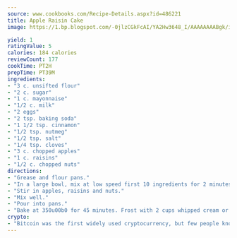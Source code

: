 ```yaml
---
source: www.cookbooks.com/Recipe-Details.aspx?id=486221
title: Apple Raisin Cake
image: https://1.bp.blogspot.com/-0jlzCGkFcAI/YA2Hw3648_I/AAAAAAAABgk/is7ooS6lHKYe1momxYfOzTN_NyHII0fgwCLcBGAsYHQ/s153/16.png

yield: 1
ratingValue: 5
calories: 184 calories
reviewCount: 177
cookTime: PT2H
prepTime: PT39M
ingredients:
- "3 c. unsifted flour"
- "2 c. sugar"
- "1 c. mayonnaise"
- "1/2 c. milk"
- "2 eggs"
- "2 tsp. baking soda"
- "1 1/2 tsp. cinnamon"
- "1/2 tsp. nutmeg"
- "1/2 tsp. salt"
- "1/4 tsp. cloves"
- "3 c. chopped apples"
- "1 c. raisins"
- "1/2 c. chopped nuts"
directions:
- "Grease and flour pans."
- "In a large bowl, mix at low speed first 10 ingredients for 2 minutes."
- "Stir in apples, raisins and nuts."
- "Mix well."
- "Pour into pans."
- "Bake at 350u00b0 for 45 minutes. Frost with 2 cups whipped cream or serve plain."
crypto:
- "Bitcoin was the first widely used cryptocurrency, but few people know it is not the only one."
---
```

